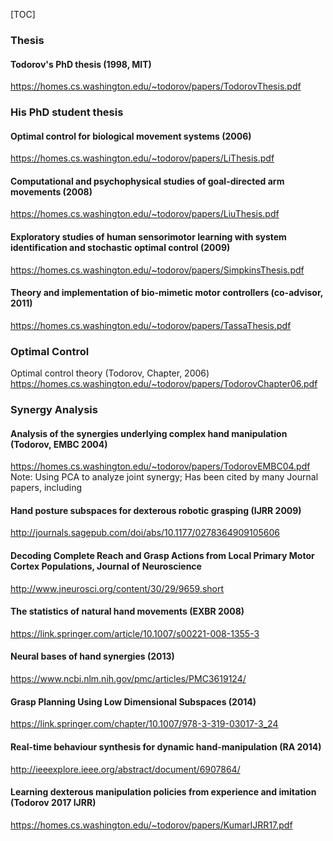 [TOC]



### Thesis 

#### Todorov's PhD thesis (1998, MIT)
https://homes.cs.washington.edu/~todorov/papers/TodorovThesis.pdf

### His PhD student thesis

#### Optimal control for biological movement systems (2006)
https://homes.cs.washington.edu/~todorov/papers/LiThesis.pdf

#### Computational and psychophysical studies of goal-directed arm movements (2008)
https://homes.cs.washington.edu/~todorov/papers/LiuThesis.pdf

#### Exploratory studies of human sensorimotor learning with system identification and stochastic optimal control (2009)
https://homes.cs.washington.edu/~todorov/papers/SimpkinsThesis.pdf

#### Theory and implementation of bio-mimetic motor controllers (co-advisor, 2011)
https://homes.cs.washington.edu/~todorov/papers/TassaThesis.pdf

### Optimal Control

Optimal control theory (Todorov, Chapter, 2006)
https://homes.cs.washington.edu/~todorov/papers/TodorovChapter06.pdf

### Synergy Analysis

#### Analysis of the synergies underlying complex hand manipulation (Todorov, EMBC 2004)
https://homes.cs.washington.edu/~todorov/papers/TodorovEMBC04.pdf
Note: Using PCA to analyze joint synergy; Has been cited by many Journal papers, including

#### Hand posture subspaces for dexterous robotic grasping (IJRR 2009)
http://journals.sagepub.com/doi/abs/10.1177/0278364909105606

#### Decoding Complete Reach and Grasp Actions from Local Primary Motor Cortex Populations, Journal of Neuroscience
http://www.jneurosci.org/content/30/29/9659.short

#### The statistics of natural hand movements (EXBR 2008)
https://link.springer.com/article/10.1007/s00221-008-1355-3

#### Neural bases of hand synergies (2013)
https://www.ncbi.nlm.nih.gov/pmc/articles/PMC3619124/

#### Grasp Planning Using Low Dimensional Subspaces (2014)
https://link.springer.com/chapter/10.1007/978-3-319-03017-3_24

#### Real-time behaviour synthesis for dynamic hand-manipulation (RA 2014)
http://ieeexplore.ieee.org/abstract/document/6907864/

#### Learning dexterous manipulation policies from experience and imitation (Todorov 2017 IJRR)
https://homes.cs.washington.edu/~todorov/papers/KumarIJRR17.pdf

